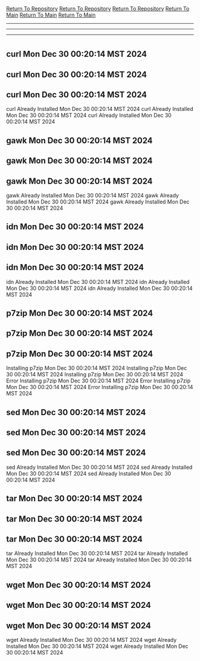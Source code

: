 [Return To Repository](https://github.com/DigitalWarrior/piholeparser/)
[Return To Repository](https://github.com/DigitalWarrior/piholeparser/)
[Return To Repository](https://github.com/DigitalWarrior/piholeparser/)
[Return To Main](https://github.com/DigitalWarrior/piholeparser/blob/master/RecentRunLogs/Mainlog.md)
[Return To Main](https://github.com/DigitalWarrior/piholeparser/blob/master/RecentRunLogs/Mainlog.md)
[Return To Main](https://github.com/DigitalWarrior/piholeparser/blob/master/RecentRunLogs/Mainlog.md)
____________________________________
____________________________________
____________________________________
# 
# 
# 
## curl Mon Dec 30 00:20:14 MST 2024
## curl Mon Dec 30 00:20:14 MST 2024
## curl Mon Dec 30 00:20:14 MST 2024
curl Already Installed Mon Dec 30 00:20:14 MST 2024
curl Already Installed Mon Dec 30 00:20:14 MST 2024
curl Already Installed Mon Dec 30 00:20:14 MST 2024
## gawk Mon Dec 30 00:20:14 MST 2024
## gawk Mon Dec 30 00:20:14 MST 2024
## gawk Mon Dec 30 00:20:14 MST 2024
gawk Already Installed Mon Dec 30 00:20:14 MST 2024
gawk Already Installed Mon Dec 30 00:20:14 MST 2024
gawk Already Installed Mon Dec 30 00:20:14 MST 2024
## idn Mon Dec 30 00:20:14 MST 2024
## idn Mon Dec 30 00:20:14 MST 2024
## idn Mon Dec 30 00:20:14 MST 2024
idn Already Installed Mon Dec 30 00:20:14 MST 2024
idn Already Installed Mon Dec 30 00:20:14 MST 2024
idn Already Installed Mon Dec 30 00:20:14 MST 2024
## p7zip Mon Dec 30 00:20:14 MST 2024
## p7zip Mon Dec 30 00:20:14 MST 2024
## p7zip Mon Dec 30 00:20:14 MST 2024
Installing p7zip Mon Dec 30 00:20:14 MST 2024
Installing p7zip Mon Dec 30 00:20:14 MST 2024
Installing p7zip Mon Dec 30 00:20:14 MST 2024
Error Installing p7zip Mon Dec 30 00:20:14 MST 2024
Error Installing p7zip Mon Dec 30 00:20:14 MST 2024
Error Installing p7zip Mon Dec 30 00:20:14 MST 2024
## sed Mon Dec 30 00:20:14 MST 2024
## sed Mon Dec 30 00:20:14 MST 2024
## sed Mon Dec 30 00:20:14 MST 2024
sed Already Installed Mon Dec 30 00:20:14 MST 2024
sed Already Installed Mon Dec 30 00:20:14 MST 2024
sed Already Installed Mon Dec 30 00:20:14 MST 2024
## tar Mon Dec 30 00:20:14 MST 2024
## tar Mon Dec 30 00:20:14 MST 2024
## tar Mon Dec 30 00:20:14 MST 2024
tar Already Installed Mon Dec 30 00:20:14 MST 2024
tar Already Installed Mon Dec 30 00:20:14 MST 2024
tar Already Installed Mon Dec 30 00:20:14 MST 2024
## wget Mon Dec 30 00:20:14 MST 2024
## wget Mon Dec 30 00:20:14 MST 2024
## wget Mon Dec 30 00:20:14 MST 2024
wget Already Installed Mon Dec 30 00:20:14 MST 2024
wget Already Installed Mon Dec 30 00:20:14 MST 2024
wget Already Installed Mon Dec 30 00:20:14 MST 2024
